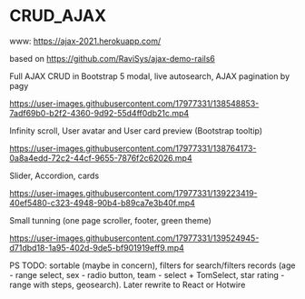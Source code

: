 
# CRUD_AJAX

www: https://ajax-2021.herokuapp.com/

based on https://github.com/RaviSys/ajax-demo-rails6

Full AJAX CRUD in Bootstrap 5 modal, live autosearch, AJAX pagination by pagy   

https://user-images.githubusercontent.com/17977331/138548853-7adf69b0-b2f2-4360-9d92-55d4ff0db21c.mp4

Infinity scroll, User avatar and User card preview (Bootstrap tooltip)


https://user-images.githubusercontent.com/17977331/138764173-0a8a4edd-72c2-44cf-9655-7876f2c62026.mp4

Slider, Accordion, cards


https://user-images.githubusercontent.com/17977331/139223419-40ef5480-c323-4948-90b4-b89ca7e3b40f.mp4

Small tunning (one page scroller, footer, green theme)


https://user-images.githubusercontent.com/17977331/139524945-d71dbd18-1a95-402d-9de5-bf901919eff9.mp4




PS 
TODO: sortable (maybe in concern), filters for search/filters records (age - range select, sex - radio button, team - select + TomSelect, star rating - range with steps, geosearch). Later rewrite to React or Hotwire
